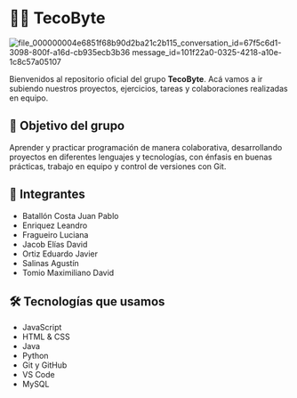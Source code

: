 # 👨‍💻 TecoByte
![file_000000004e6851f68b90d2ba21c2b115_conversation_id=67f5c6d1-3098-800f-a16d-cb935ecb3b36 message_id=101f22a0-0325-4218-a10e-1c8c57a05107](https://github.com/user-attachments/assets/b2458c57-7b96-4a92-9fd1-d177adaaa527)

Bienvenidos al repositorio oficial del grupo **TecoByte**. Acá vamos a ir subiendo nuestros proyectos, ejercicios, tareas y colaboraciones realizadas en equipo.

## 🎯 Objetivo del grupo

Aprender y practicar programación de manera colaborativa, desarrollando proyectos en diferentes lenguajes y tecnologías, con énfasis en buenas prácticas, trabajo en equipo y control de versiones con Git.

## 👥 Integrantes

- Batallón Costa Juan Pablo  
- Enriquez Leandro  
- Fragueiro Luciana  
- Jacob Elías David  
- Ortiz Eduardo Javier  
- Salinas Agustín  
- Tomio Maximiliano David
  
## 🛠️ Tecnologías que usamos

- JavaScript
- HTML & CSS
- Java
- Python
- Git y GitHub
- VS Code
- MySQL




